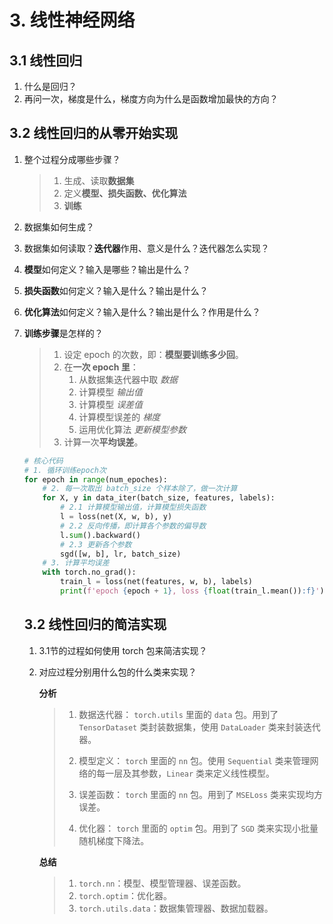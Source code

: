 # 3. 线性神经网络

## 3.1 线性回归

1. 什么是回归？
2. 再问一次，梯度是什么，梯度方向为什么是函数增加最快的方向？

## 3.2 线性回归的从零开始实现

1. 整个过程分成哪些步骤？

   > 1. 生成、读取**数据集**
   > 2. 定义**模型、损失函数、优化算法**
   > 3. **训练**
   
2. 数据集如何生成？

3. 数据集如何读取？**迭代器**作用、意义是什么？迭代器怎么实现？

4. **模型**如何定义？输入是哪些？输出是什么？

5. **损失函数**如何定义？输入是什么？输出是什么？

6. **优化算法**如何定义？输入是什么？输出是什么？作用是什么？

7. **训练步骤**是怎样的？

   > 1. 设定 epoch 的次数，即：**模型要训练多少回**。
   > 2. 在**一次 epoch 里**：
   >    1. 从数据集迭代器中取 *数据*
   >    2. 计算模型 *输出值*
   >    3. 计算模型 *误差值*
   >    4. 计算模型误差的 *梯度*
   >    5. 运用优化算法 *更新模型参数*
   > 3. 计算一次**平均误差**。

   ```python
   # 核心代码
   # 1. 循环训练epoch次
   for epoch in range(num_epoches):
       # 2. 每一次取出 batch_size 个样本除了，做一次计算
       for X, y in data_iter(batch_size, features, labels):
           # 2.1 计算模型输出值，计算模型损失函数
           l = loss(net(X, w, b), y)
           # 2.2 反向传播，即计算各个参数的偏导数
           l.sum().backward()
           # 2.3 更新各个参数
           sgd([w, b], lr, batch_size)
       # 3. 计算平均误差
       with torch.no_grad():
           train_l = loss(net(features, w, b), labels)
           print(f'epoch {epoch + 1}, loss {float(train_l.mean()):f}')
   ```

   ## 3.2 线性回归的简洁实现

   1. 3.1节的过程如何使用 torch 包来简洁实现？

   2. 对应过程分别用什么包的什么类来实现？

      **分析**

      >1. 数据迭代器：  `torch.utils` 里面的 `data` 包。用到了 `TensorDataset` 类封装数据集，使用 `DataLoader` 类来封装迭代器。
      >
      > 2. 模型定义：  `torch` 里面的 `nn` 包。使用 `Sequential` 类来管理网络的每一层及其参数，`Linear` 类来定义线性模型。
      >
      >3. 误差函数：  `torch` 里面的 `nn` 包。用到了 `MSELoss` 类来实现均方误差。
      >
      > 4. 优化器： `torch` 里面的 `optim` 包。用到了 `SGD` 类来实现小批量随机梯度下降法。
      >
      
      **总结**
      
      > 1. `torch.nn`：模型、模型管理器、误差函数。
      > 2. `torch.optim`：优化器。
      > 3. `torch.utils.data`：数据集管理器、数据加载器。